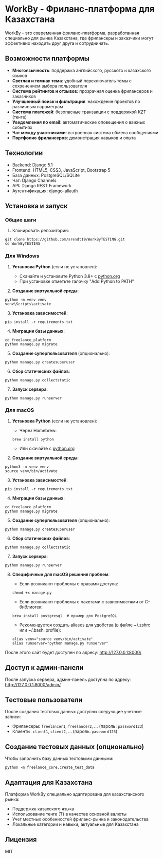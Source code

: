# WorkBy - Фриланс-платформа для Казахстана

WorkBy - это современная фриланс-платформа, разработанная специально для рынка Казахстана, где фрилансеры и заказчики могут эффективно находить друг друга и сотрудничать.

## Возможности платформы

- **Многоязычность**: поддержка английского, русского и казахского языков
- **Светлая и темная тема**: удобный переключатель темы с сохранением выбора пользователя
- **Система рейтингов и отзывов**: прозрачная оценка фрилансеров и заказчиков
- **Улучшенный поиск и фильтрация**: нахождение проектов по различным параметрам
- **Система платежей**: безопасные транзакции с поддержкой KZT (тенге)
- **Уведомления по email**: автоматические оповещения о важных событиях
- **Чат между участниками**: встроенная система обмена сообщениями
- **Портфолио фрилансеров**: демонстрация навыков и опыта

## Технологии

- Backend: Django 5.1
- Frontend: HTML5, CSS3, JavaScript, Bootstrap 5
- База данных: PostgreSQL/SQLite
- Чат: Django Channels
- API: Django REST Framework
- Аутентификация: django-allauth

## Установка и запуск

### Общие шаги

1. Клонировать репозиторий:
```
git clone https://github.com/arendt19/WorkByTESTING.git
cd WorkByTESTING
```

### Для Windows

1. **Установка Python** (если не установлен):
   - Скачайте и установите Python 3.8+ с [python.org](https://www.python.org/downloads/windows/)
   - При установке отметьте галочку "Add Python to PATH"

2. **Создание виртуальной среды**:
```
python -m venv venv
venv\Scripts\activate
```

3. **Установка зависимостей**:
```
pip install -r requirements.txt
```

4. **Миграции базы данных**:
```
cd freelance_platform
python manage.py migrate
```

5. **Создание суперпользователя** (опционально):
```
python manage.py createsuperuser
```

6. **Сбор статических файлов**:
```
python manage.py collectstatic
```

7. **Запуск сервера**:
```
python manage.py runserver
```

### Для macOS

1. **Установка Python** (если не установлен):
   - Через Homebrew:
   ```
   brew install python
   ```
   - Или скачайте с [python.org](https://www.python.org/downloads/macos/)

2. **Создание виртуальной среды**:
```
python3 -m venv venv
source venv/bin/activate
```

3. **Установка зависимостей**:
```
pip install -r requirements.txt
```

4. **Миграции базы данных**:
```
cd freelance_platform
python manage.py migrate
```

5. **Создание суперпользователя** (опционально):
```
python manage.py createsuperuser
```

6. **Сбор статических файлов**:
```
python manage.py collectstatic
```

7. **Запуск сервера**:
```
python manage.py runserver
```

8. **Специфичные для macOS решения проблем**:

   - Если возникают проблемы с правами доступа:
   ```
   chmod +x manage.py
   ```

   - Если возникают проблемы с пакетами с зависимостями от C-библиотек:
   ```
   brew install postgresql  # пример для PostgreSQL
   ```

   - Рекомендуется создать aliases для удобства (в файле ~/.zshrc или ~/.bash_profile):
   ```
   alias venv="source venv/bin/activate"
   alias runserver="python manage.py runserver"
   ```

После этого сайт будет доступен по адресу: http://127.0.0.1:8000/

## Доступ к админ-панели

После запуска сервера, админ-панель доступна по адресу: http://127.0.0.1:8000/admin/

## Тестовые пользователи

После создания тестовых данных доступны следующие учетные записи:

- Фрилансеры: `freelancer1`, `freelancer2`, ... (пароль: `password123`)
- Клиенты: `client1`, `client2`, ... (пароль: `password123`)

## Создание тестовых данных (опционально)

Чтобы заполнить базу данных тестовыми данными:

```
python -m freelance_core.create_test_data
```

## Адаптация для Казахстана

Платформа WorkBy специально адаптирована для казахстанского рынка:

- Поддержка казахского языка
- Использование тенге (₸) в качестве основной валюты
- Учет местных особенностей фриланс-рынка и законодательства
- Локальные категории и навыки, актуальные для Казахстана

## Лицензия

MIT 